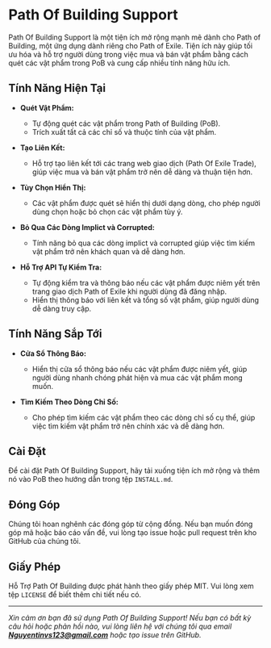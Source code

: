 # Path Of Building Support

Path Of Building Support là một tiện ích mở rộng mạnh mẽ dành cho Path of Building, một ứng dụng dành riêng cho Path of Exile. Tiện ích này giúp tối ưu hóa và hỗ trợ người dùng trong việc mua và bán vật phẩm bằng cách quét các vật phẩm trong PoB và cung cấp nhiều tính năng hữu ích.

## Tính Năng Hiện Tại

- **Quét Vật Phẩm:**
  - Tự động quét các vật phẩm trong Path of Building (PoB).
  - Trích xuất tất cả các chỉ số và thuộc tính của vật phẩm.

- **Tạo Liên Kết:**
  - Hỗ trợ tạo liên kết tới các trang web giao dịch (Path Of Exile Trade), giúp việc mua và bán vật phẩm trở nên dễ dàng và thuận tiện hơn.

- **Tùy Chọn Hiển Thị:**
  - Các vật phẩm được quét sẽ hiển thị dưới dạng dòng, cho phép người dùng chọn hoặc bỏ chọn các vật phẩm tùy ý.

- **Bỏ Qua Các Dòng Implict và Corrupted:**
  - Tính năng bỏ qua các dòng implict và corrupted giúp việc tìm kiếm vật phẩm trở nên khách quan và dễ dàng hơn.

- **Hỗ Trợ API Tự Kiểm Tra:**
  - Tự động kiểm tra và thông báo nếu các vật phẩm được niêm yết trên trang giao dịch Path of Exile khi người dùng đã đăng nhập.
  - Hiển thị thông báo với liên kết và tổng số vật phẩm, giúp người dùng dễ dàng truy cập.

## Tính Năng Sắp Tới

- **Cửa Sổ Thông Báo:**
  - Hiển thị cửa sổ thông báo nếu các vật phẩm được niêm yết, giúp người dùng nhanh chóng phát hiện và mua các vật phẩm mong muốn.

- **Tìm Kiếm Theo Dòng Chỉ Số:**
  - Cho phép tìm kiếm các vật phẩm theo các dòng chỉ số cụ thể, giúp việc tìm kiếm vật phẩm trở nên chính xác và dễ dàng hơn.

## Cài Đặt

Để cài đặt Path Of Building Support, hãy tải xuống tiện ích mở rộng và thêm nó vào PoB theo hướng dẫn trong tệp `INSTALL.md`.

## Đóng Góp

Chúng tôi hoan nghênh các đóng góp từ cộng đồng. Nếu bạn muốn đóng góp mã hoặc báo cáo vấn đề, vui lòng tạo issue hoặc pull request trên kho GitHub của chúng tôi.

## Giấy Phép

Hỗ Trợ Path Of Building được phát hành theo giấy phép MIT. Vui lòng xem tệp `LICENSE` để biết thêm chi tiết nếu có.

---

*Xin cảm ơn bạn đã sử dụng Path Of Building Support! Nếu bạn có bất kỳ câu hỏi hoặc phản hồi nào, vui lòng liên hệ với chúng tôi qua email **Nguyentinvs123@gmail.com** hoặc tạo issue trên GitHub.*
